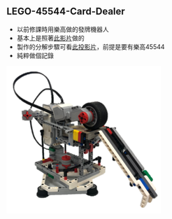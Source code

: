 ## LEGO-45544-Card-Dealer

- 以前修課時用樂高做的發牌機器人
- 基本上是照著[此影片](https://www.youtube.com/watch?v=PG42nn837ko)做的
- 製作的分解步驟可看[此投影片](https://docs.google.com/presentation/d/1JkQpHnebYQHOuGLuedqR0Verd2-iVnDa/edit?usp=sharing&ouid=113624610334893535813&rtpof=true&sd=true)，前提是要有樂高45544
- 純粹做個記錄  

<img src="https://raw.githubusercontent.com/Charl0tte19/LEGO-45544-Card-Dealer/main/Lego.png" width="70%" height="70%">
